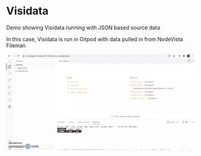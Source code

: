 # Visidata

Demo showing Visidata running with JSON based source data

In this case, Visidata is run in Gitpod with data pulled in from NodeVista Fileman

![Alt text](visidata.webp?raw=true "visidata")
